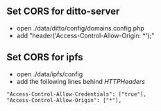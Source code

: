 ## Set CORS for ditto-server
* open ./data/ditto/config/domains.config.php
* add "header('Access-Control-Allow-Origin: *');"

## Set CORS for ipfs
* open ./data/ipfs/config
* add the following lines behind *HTTPHeaders*
```
"Access-Control-Allow-Credentials": ["true"],
"Access-Control-Allow-Origin": ["*"],
```